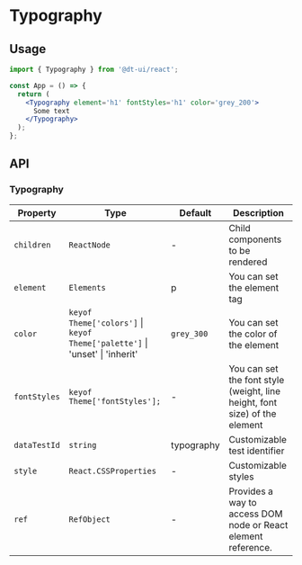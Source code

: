 # Typography

## Usage

```jsx
import { Typography } from '@dt-ui/react';

const App = () => {
  return (
    <Typography element='h1' fontStyles='h1' color='grey_200'>
      Some text
    </Typography>
  );
};
```

## API

### Typography

| Property     | Type                                                                        | Default    | Description                                                                |
| ------------ | --------------------------------------------------------------------------- | ---------- | -------------------------------------------------------------------------- |
| `children`   | `ReactNode`                                                                 | -          | Child components to be rendered                                            |
| `element`    | `Elements`                                                                  | p          | You can set the element tag                                                |
| `color`      | `keyof Theme['colors']` \| `keyof Theme['palette']` \| 'unset' \| 'inherit' | `grey_300` | You can set the color of the element                                       |
| `fontStyles` | `keyof Theme['fontStyles'];`                                                | -          | You can set the font style (weight, line height, font size) of the element |
| `dataTestId` | `string`                                                                    | typography | Customizable test identifier                                               |
| `style`      | `React.CSSProperties`                                                       | -          | Customizable styles                                                        |
| `ref`        | `RefObject`                                                                 | -          | Provides a way to access DOM node or React element reference.              |
